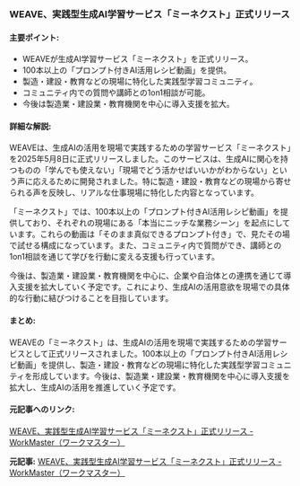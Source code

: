 ### WEAVE、実践型生成AI学習サービス「ミーネクスト」正式リリース

#### 主要ポイント:
- WEAVEが生成AI学習サービス「ミーネクスト」を正式リリース。
- 100本以上の「プロンプト付きAI活用レシピ動画」を提供。
- 製造・建設・教育などの現場に特化した実践型学習コミュニティ。
- コミュニティ内での質問や講師との1on1相談が可能。
- 今後は製造業・建設業・教育機関を中心に導入支援を拡大。

#### 詳細な解説:
WEAVEは、生成AIの活用を現場で実践するための学習サービス「ミーネクスト」を2025年5月8日に正式リリースしました。このサービスは、生成AIに関心を持つものの「学んでも使えない」「現場でどう活かせばいいかがわからない」という声に応えるために開発されました。特に製造・建設・教育などの現場から寄せられる声を反映し、リアルな仕事現場に特化した内容となっています。

「ミーネクスト」では、100本以上の「プロンプト付きAI活用レシピ動画」を提供しており、それぞれの現場にある「本当にニッチな業務シーン」を起点にしています。これらの動画は「そのまま真似できるプロンプト付き」で、見たその場で試せる構成になっています。また、コミュニティ内で質問ができ、講師との1on1相談を通じて学びを行動に変える支援も行っています。

今後は、製造業・建設業・教育機関を中心に、企業や自治体との連携を通じて導入支援を拡大していく予定です。これにより、生成AIの活用意欲を現場での具体的な行動に結びつけることを目指しています。

#### まとめ:
WEAVEの「ミーネクスト」は、生成AIの活用を現場で実践するための学習サービスとして正式リリースされました。100本以上の「プロンプト付きAI活用レシピ動画」を提供し、製造・建設・教育などの現場に特化した実践型学習コミュニティを形成しています。今後は、製造業・建設業・教育機関を中心に導入支援を拡大し、生成AIの活用を推進していく予定です。

#### 元記事へのリンク:
[WEAVE、実践型生成AI学習サービス「ミーネクスト」正式リリース - WorkMaster（ワークマスター）](https://www.workmaster.jp/article/20250509-weave-minext-release)

**元記事:** [WEAVE、実践型生成AI学習サービス「ミーネクスト」正式リリース - WorkMaster（ワークマスター）](https://www.work-master.net/2025354486)